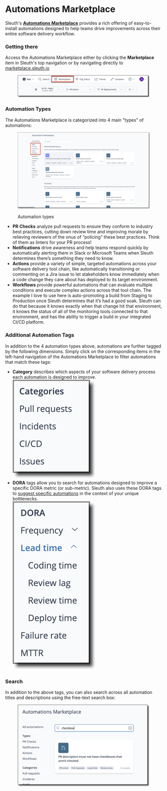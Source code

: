 # Automations Marketplace

Sleuth's [**Automations Marketplace**](https://marketplace.sleuth.io/) provides a rich offering of easy-to-install automations designed to help teams drive improvements across their entire software delivery workflow.&#x20;

### Getting there

Access the Automations Marketplace either by clicking the **Marketplace** item in Sleuth's top navigation or by navigating directly to [marketplace.sleuth.io](http://marketplace.sleuth.io)

<figure><img src="../../.gitbook/assets/image (102).png" alt=""><figcaption></figcaption></figure>

### Automation Types

The Automations Marketplace is categorized into 4 main "types" of automations:

<figure><img src="../../.gitbook/assets/image (104).png" alt=""><figcaption><p>Automation types</p></figcaption></figure>

* **PR Checks** analyze pull requests to ensure they conform to industry best practices, cutting down review time and improving morale by relieving reviewers of the onus of “policing” these best practices. Think of them as linters for your PR process!
* **Notifications** drive awareness and help teams respond quickly by automatically alerting them in Slack or Microsoft Teams when Sleuth determines there’s something they need to know.
* **Actions** provide a variety of simple, targeted automations across your software delivery tool chain, like automatically transitioning or commenting on a Jira issue to let stakeholders know immediately when a code change they care about has deployed to its target environment.
* **Workflows** provide powerful automations that can evaluate multiple conditions and execute complex actions across that tool chain. The example I love to use here is auto-promoting a build from Staging to Production once Sleuth determines that it’s had a good soak. Sleuth can do that because it knows exactly when that change hit that environment, it knows the status of all of the monitoring tools connected to that environment, and has the ability to trigger a build in your integrated CI/CD platform.

### Additional Automation Tags

In addition to the 4 automation types above, automations are further tagged by the following dimensions. Simply click on the corresponding items in the left-hand navigation of the Automations Marketplace to filter automations that match these tags:

* **Category** describes which aspects of your software delivery process each automation is designed to improve.\
  &#x20;![](<../../.gitbook/assets/image (114).png>)
* **DORA** tags allow you to search for automations designed to improve a specific DORA metric (or sub-metric). Sleuth also uses these DORA tags to [suggest specific automations](smart-suggestions.md) in the context of your unique bottlenecks.\
  ![](<../../.gitbook/assets/image (115).png>)&#x20;

### Search

In addition to the above tags, you can also search across all automation titles and descriptions using the free-text search box:

<figure><img src="../../.gitbook/assets/image (105).png" alt=""><figcaption></figcaption></figure>
